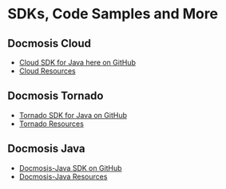 # SDKs, Code Samples and More


## Docmosis Cloud
 - [Cloud SDK for Java here on GitHub](https://github.com/Docmosis/docmosis-cloud-sdk-java/)
 - [Cloud Resources](https://resources.docmosis.com/)


## Docmosis Tornado
- [Tornado SDK for Java on GitHub]()
- [Tornado Resources](https://resources.docmosis.com/)

## Docmosis Java
- [Docmosis-Java SDK on GitHub]()
- [Docmosis-Java Resources](https://resources.docmosis.com/)

